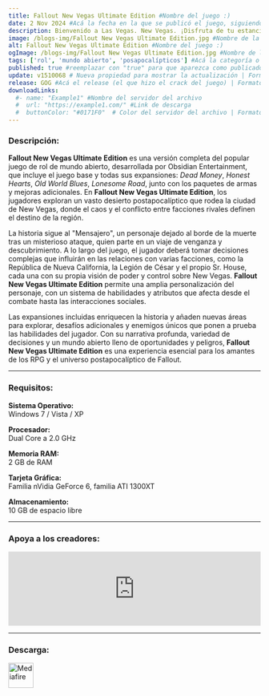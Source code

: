 ```yaml
---
title: Fallout New Vegas Ultimate Edition #Nombre del juego :)
date: 2 Nov 2024 #Acá la fecha en la que se publicó el juego, siguiendo este formato: Dia "30", Mes "Oct", Año "2024" = como debe quedar: 30 Oct 2024
description: Bienvenido a Las Vegas. New Vegas. ¡Disfruta de tu estancia! #Acá una mini descripción del juego
image: /blogs-img/Fallout New Vegas Ultimate Edition.jpg #Nombre de la imagen, por lo general es exactamente el mismo nombre que el juego excluyendo lo ":" (Dos puntos)
alt: Fallout New Vegas Ultimate Edition #Nombre del juego :)
ogImage: /blogs-img/Fallout New Vegas Ultimate Edition.jpg #Nombre de la imagen, por lo general es exactamente el mismo nombre que el juego excluyendo lo ":" (Dos puntos)
tags: ['rol', 'mundo abierto', 'posapocalípticos'] #Acá la categoría o categorías del juego, si es más de una se coloca en este formato: ['categoría1', 'categoría2']
published: true #reemplazar con "true" para que aparezca como publicado
update: v1510068 # Nueva propiedad para mostrar la actualización | Formato: v1.0.0
release: GOG #Acá el release (el que hizo el crack del juego) | Formato: Nicolhetti
downloadLinks:
  #- name: "Example1" #Nombre del servidor del archivo
  #  url: "https://example1.com/" #Link de descarga
  #  buttonColor: "#0171F0"  # Color del servidor del archivo | Formato hexadecimal | MediaFire: #0171F0 | Buzzheavier: #FF6600 |
---
```


<!--En VSCode seleccionando una palabra, por ejemplo: "Fallout New Vegas Ultimate Edition" y apretando Ctrl+F2 se seleccionan todas las palabras iguales-->

### Descripción:
**Fallout New Vegas Ultimate Edition** es una versión completa del popular juego de rol de mundo abierto, desarrollada por Obsidian Entertainment, que incluye el juego base y todas sus expansiones: *Dead Money*, *Honest Hearts*, *Old World Blues*, *Lonesome Road*, junto con los paquetes de armas y mejoras adicionales. En **Fallout New Vegas Ultimate Edition**, los jugadores exploran un vasto desierto postapocalíptico que rodea la ciudad de New Vegas, donde el caos y el conflicto entre facciones rivales definen el destino de la región.

La historia sigue al "Mensajero", un personaje dejado al borde de la muerte tras un misterioso ataque, quien parte en un viaje de venganza y descubrimiento. A lo largo del juego, el jugador deberá tomar decisiones complejas que influirán en las relaciones con varias facciones, como la República de Nueva California, la Legión de César y el propio Sr. House, cada una con su propia visión de poder y control sobre New Vegas. **Fallout New Vegas Ultimate Edition** permite una amplia personalización del personaje, con un sistema de habilidades y atributos que afecta desde el combate hasta las interacciones sociales.

Las expansiones incluidas enriquecen la historia y añaden nuevas áreas para explorar, desafíos adicionales y enemigos únicos que ponen a prueba las habilidades del jugador. Con su narrativa profunda, variedad de decisiones y un mundo abierto lleno de oportunidades y peligros, **Fallout New Vegas Ultimate Edition** es una experiencia esencial para los amantes de los RPG y el universo postapocalíptico de Fallout.

<!--Prompt para Chat-GPT: Hazme una descripción para el juego "Fallout New Vegas Ultimate Edition" y cada que menciones "Fallout New Vegas Ultimate Edition" ponlo en negrita -->

---

### Requisitos:
**Sistema Operativo:**  
Windows 7 / Vista / XP

**Procesador:**  
Dual Core a 2.0 GHz

**Memoria RAM:**  
2 GB de RAM

**Tarjeta Gráfica:**  
Familia nVidia GeForce 6, familia ATI 1300XT

**Almacenamiento:**  
10 GB de espacio libre

<!--Si falta o sobra un requisito se quita o se agrega manteniendo el mismo formato-->

---

### Apoya a los creadores:
<iframe src="https://store.steampowered.com/widget/22380/" frameborder="0" style="background-color: transparent; width: 100% !important; aspect-ratio: 646 / 190;"></iframe>

<!--Reemplazar los numeros (AppID) del juego (en este caso 2668510) por el numero (AppID) correspondiente con el juego a publicar-->
<!--El AppID se encuentra en la URL del Juego en Steam-->

---

### Descarga:

[<img src="https://gist.github.com/cxmeel/0dbc95191f239b631c3874f4ccf114e2/raw/download.svg" alt="Mediafire" height="50" />](https://www.mediafire.com/file/jpspfn8qfa0afxw/Fallout_New_Vegas_-_By_Nicolhetti_Projects.zip/file)

<!-- # se debe reemplazar por el link de descarga-->

<!--NOMBRE-DEL-SERVICIO se debe reemplazar por el servicio donde está subido el juego-->